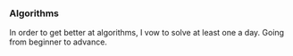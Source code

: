 ### Algorithms

In order to get better at algorithms, I vow to solve at least one a day. Going from beginner to advance.
